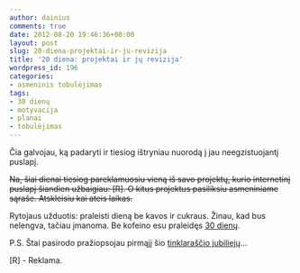 ```yaml
---
author: dainius
comments: true
date: 2012-08-20 19:46:36+00:00
layout: post
slug: 20-diena-projektai-ir-ju-revizija
title: '20 diena: projektai ir jų revizija'
wordpress_id: 196
categories:
- asmeninis tobulėjimas
tags:
- 30 dienų
- motyvacija
- planai
- tobulėjimas
---
```


Čia galvojau, ką padaryti ir tiesiog ištryniau nuorodą į jau neegzistuojantį puslapį.

<del>Na, šiai dienai tiesiog pareklamuosiu vieną iš savo projektų, kurio internetinį puslapį šiandien užbaigiau: [R]. O kitus projektus pasiliksiu asmeniniame sąraše. Atskleisiu kai ateis laikas.</del>

Rytojaus užduotis: praleisti dieną be kavos ir cukraus. Žinau, kad bus nelengva, tačiau įmanoma. Be kofeino esu praleidęs [30 dienų](http://30dienu.lt/pirmasis-issukiu-menuo-be-kofeino-galima-isgyventi/).

P.S. Štai pasirodo pražiopsojau pirmąjį šio [tinklaraščio jubiliejų](http://30dienu.lt/30-dienu-be-kofeino/)...

[R] - Reklama.
